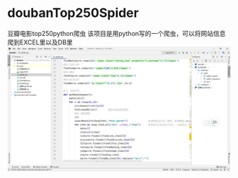 # doubanTop250Spider
豆瓣电影top250python爬虫
该项目是用python写的一个爬虫，可以将网站信息爬到EXCEL里以及DB里
![images](https://github.com/zhazhalin/doubanTop250Spider/blob/master/images/TIM%E5%9B%BE%E7%89%8720200806120436.png)
